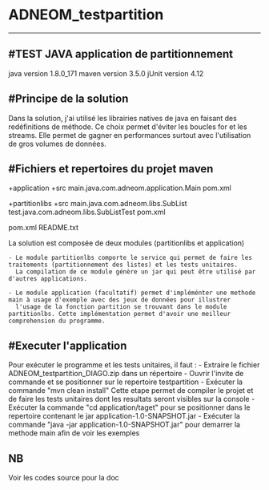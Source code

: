 # ADNEOM_testpartition

------------------------------------------------------------------------
#TEST JAVA application de partitionnement
------------------------------------------------------------------------

java version 1.8.0_171
maven version 3.5.0 
jUnit version 4.12


#Principe de la solution
------------------------
Dans la solution, j'ai utilisé les librairies natives de java en faisant des redéfinitions de méthode. Ce choix permet d'éviter les boucles for et les streams. 
Elle permet de gagner en performances surtout avec l'utilisation de gros volumes de données.


#Fichiers et repertoires du projet maven
----------------------------------------

+application
	+src
		main.java.com.adneom.application.Main
	pom.xml
	
+partitionlibs
	+src
		main.java.com.adneom.libs.SubList
		test.java.com.adneom.libs.SubListTest
	pom.xml
	
pom.xml
README.txt


La solution est composée de deux modules (partitionlibs et application)

	- Le module partitionlbs comporte le service qui permet de faire les traitements (partitionnement des listes) et les tests unitaires.
	  La compilation de ce module génère un jar qui peut être utilisé par d'autres applications.
	  
	- Le module application (facultatif) permet d'impléménter une methode main à usage d'exemple avec des jeux de données pour illustrer 
	  l'usage de la fonction partition se trouvant dans le module partitionlbs. Cette implémentation permet d'avoir une meilleur comprehension du programme.

	
#Executer l'application
--------------------------

Pour exécuter le programme et les tests unitaires, il faut :
	- Extraire le fichier ADNEOM_testpartition_DIAGO.zip dans un répertoire
	- Ouvrir l'invite de commande et se positionner sur le repertoire testpartition
	- Exécuter la commande "mvn clean install"
		Cette etape permet de compiler le projet et de faire les tests unitaires dont les resultats seront visibles sur la console
	- Exécuter la commande "cd application/taget" pour se positionner dans le repertoire contenant le jar application-1.0-SNAPSHOT.jar
	- Exécuter la commande "java -jar application-1.0-SNAPSHOT.jar" pour demarrer la methode main afin de voir les exemples 
	
	
NB 
---
Voir les codes source pour la doc
